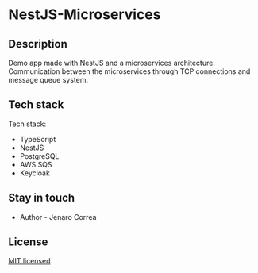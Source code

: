 # NestJS-Microservices

## Description

Demo app made with NestJS and a microservices architecture. Communication between the microservices through TCP connections and message queue system.

## Tech stack

Tech stack:

- TypeScript
- NestJS
- PostgreSQL
- AWS SQS
- Keycloak

## Stay in touch

- Author - Jenaro Correa

## License

[MIT licensed](LICENSE).
